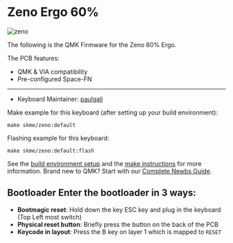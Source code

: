 # Zeno Ergo 60%

![zeno](https://imgur.com/bO9qHCuh.png)

The following is the QMK Firmware for the Zeno 60% Ergo.

The PCB features:
* QMK & VIA compatibility
* Pre-configured Space-FN

---

* Keyboard Maintainer: [paulgali](https://github.com/paulgali)

Make example for this keyboard (after setting up your build environment):

    make skme/zeno:default

Flashing example for this keyboard:

    make skme/zeno:default:flash


See the [build environment setup](https://docs.qmk.fm/#/getting_started_build_tools) and the [make instructions](https://docs.qmk.fm/#/getting_started_make_guide) for more information. Brand new to QMK? Start with our [Complete Newbs Guide](https://docs.qmk.fm/#/newbs).

## Bootloader Enter the bootloader in 3 ways: 
* **Bootmagic reset**: Hold down the key ESC key and plug in the keyboard (Top Left most switch)
* **Physical reset button**: Briefly press the button on the back of the PCB
* **Keycode in layout**: Press the B key on layer 1 which is mapped to `RESET`
